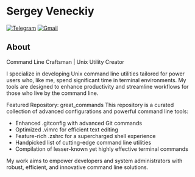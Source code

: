 # Sergey Veneckiy
[![Telegram](https://img.shields.io/badge/Telegram-Contact%20Me-blue?logo=telegram)](https://t.me/SergeyVenetsky)
[![Gmail](https://img.shields.io/badge/Gmail-Email%20Me-red?logo=gmail)](mailto:s.venetsky@gmail.com)


## About
Command Line Craftsman | Unix Utility Creator

I specialize in developing Unix command line utilities tailored for power users who, like me, spend significant time in terminal environments. My tools are designed to enhance productivity and streamline workflows for those who live by the command line.

Featured Repository: great_commands
This repository is a curated collection of advanced configurations and powerful command line tools:
- Enhanced .gitconfig with advanced Git commands
- Optimized .vimrc for efficient text editing
- Feature-rich .zshrc for a supercharged shell experience
- Handpicked list of cutting-edge command line utilities
- Compilation of lesser-known yet highly effective terminal commands

My work aims to empower developers and system administrators with robust, efficient, and innovative command line solutions.
